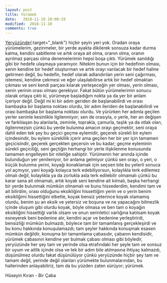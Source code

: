 ```yaml
---
layout: post
title: Yürümek
date:   2018-11-10 20:00:19
modified:  2018-11-10
comments: true
---
```


[Yeryüzünde](http://www.youtube.com/watch?v=lqJlWdfl-Y4){:target="_blank"} hiçbir şeyin yeri yok. Oradan oraya yürümelerim, gezinmeler, bir yerde ayakta dikilerek sonsuza kadar durma kalma, kendini 
sabitleme ve artık oraya ait olma, oranın olma, oranın ayrılmaz parçası olma denemelerimin hepsi boşa çıktı. Yürümek sanıldığı gibi bir 
hedefe ulaşmaya yaramıyor. Nitekim bunun için bir hedefinin olması, senin kendine bir hedef oluşturman ve artık orayı varılacak bir hedef 
haline getirmen değil, bu hedefin, hedef olarak adlandırılan yerin seni çağırması, istemesi, kendine çekmesi ve eğer ulaşılabilirse artık 
bir hedef olmaktan çıkması ve seni kendi parçası kılarak yerleşeceğin yer olması, yerin olması, senin yerinin orası olması gerekiyor. 
Fakat bütün yürümelerimin sonucu olarak ortaya çıktı ki, yürümeye başladığım nokta ya da yer bir anlam içeriyor değil. Değil mi ki bir 
adım geriden de başlanabilirdi ve orası bambaşka bir başlama noktası olurdu, bir adım ileriden de başlanabilirdi ve orası bambaşka bir 
başlama noktası olurdu. Ve yürürken her adımla geçilen yerler seninle kesinlikle ilgilenmiyor; sen de orasıyla, o yerle, her an değişen 
ve farklılaşan bu alanlarla, zeminle, toprakla, çamurla, taşlık ya da otlak olan, ilgilenmezsin çünkü bu yerde bulunma amacın orayı 
geçmektir, seni oraya dahil eden tek şey bu geçici geçme eylemidir, geçerek sürekli bir eylem içindesindir, bu eylem süreklilik içerir 
ama geçilen her bir yer için tamamen geçicisindir, geçerek gerçekten geçersin ve bu kadar; geçme eyleminin sürekli geçiciliği, seni 
geçtiğin herhangi bir yerle ilişkilenme konusunda tamamen engelleyen bir niteliğe sahiptir. Yürümenin her anında içinde bulunduğun yer 
yenileniyor, bir anlama gelmiyor çünkü sen orayı, o yeri, o küçük bulunma yerini, koyağı konaklamak için seçsen bile bu yeterli sonuca 
yol açmıyor, yani koyağı kolayca terk edebiliyorsun, kolaylıkla terk edilemez olmalı değil, kolaylıkla ya da zorlukla asla terk edilebilir
olmamalı çünkü bu karar sana ait olmamalı, artık koyak seni kendine ait kılmalı, başka herhangi bir yerde bulunmak mümkün olmamalı ve bunu
hissederdim, kendimi tam ve ait bilirdim, orası olduğunu eksikliğini hissettiğim yerin ve o yerin benim eksikliğimi hissettiğini elbette, 
koyak bensiz yeterince koyak olamamış olurdu, benim şu an eksik ve yetersiz ve boşuna ve ne yapacağını bilmezlik içinde oluşum gibi olurdu
koyak, böyle olmasa ve ben tam o koyağın eksikliğini hissettiği varlık olsam ve onun serinletici varlığına katılsam koyak esneyerek beni 
bedenine alır, kendini açar ve bedenine yerleştirirdi, bensizliği mümkün bulmazdı, böylece tam bir tamamlanış gerçekleşirdi ve bu konu 
hakkında konuşulamazdı; tam şeyler hakkında konuşmak esasen mümkün değildir, konuşma bir tamamlama çabasıdır, çabanın kendisidir, yürümek
çabasının kendine yer bulmak çabası olması gibi böyledir, yeryüzünde her şey tam ve yerinde olsa etrafındaki her şeyle tam ve sonsuz bir
uyum ve aitlik içinde olsa ve tek bir adım bile atılmasına ihtiyaç kalmazdı, düşünülmez olurdu fakat düşünülüyor çünkü yeryüzünde hiçbir 
şey tam ve tamam değil, yerinde değil olanları yürümekte bulunmalarından, bu hallerinden anlayabiliriz, tam da bu yüzden zaten sürüyor;
yürümek.


Hüseyin Kıran - Bir Çaba
   
